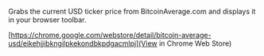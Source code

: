 Grabs the current USD ticker price from BitcoinAverage.com and displays it in your browser toolbar.

[https://chrome.google.com/webstore/detail/bitcoin-average-usd/eikehjjibkngilpkekondbkpdgacmlpj](View in Chrome Web Store)